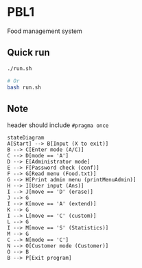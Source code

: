 # PBL1

Food management system

## Quick run

```bash
./run.sh

# Or
bash run.sh
```

## Note

header should include `#pragma once`

```mermaid
stateDiagram
A[Start] --> B[Input (X to exit)]
B --> C[Enter mode (A/C)]
C --> D[mode == 'A']
D --> E[Administrator mode]
E --> F[Password check (conf)]
F --> G[Read menu (Food.txt)]
G --> H[Print admin menu (printMenuAdmin)]
H --> I[User input (Ans)]
I --> J[move == 'D' (erase)]
J --> G
I --> K[move == 'A' (extend)]
K --> G
I --> L[move == 'C' (custom)]
L --> G
I --> M[move == 'S' (Statistics)]
M --> G
C --> N[mode == 'C']
N --> O[Customer mode (Customer)]
O --> B
B --> P[Exit program]
```
